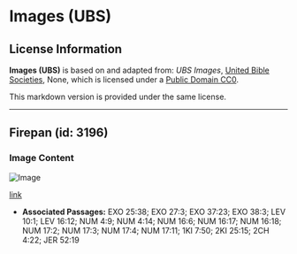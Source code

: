 # Images (UBS)

## License Information

**Images (UBS)** is based on and adapted from: _UBS Images_, [United Bible Societies](https://unitedbiblesocieties.org/), None, which is licensed under a [Public Domain CC0](https://creativecommons.org/public-domain/cc0/).

This markdown version is provided under the same license.



--------------------------------

## Firepan (id: 3196)

### Image Content

![Image](https://cdn.aquifer.bible/aquifer-content/resources/Media/WEB-0454_firepan.jpg)

[link](https://cdn.aquifer.bible/aquifer-content/resources/Media/WEB-0454_firepan.jpg)

* **Associated Passages:** EXO 25:38; EXO 27:3; EXO 37:23; EXO 38:3; LEV 10:1; LEV 16:12; NUM 4:9; NUM 4:14; NUM 16:6; NUM 16:17; NUM 16:18; NUM 17:2; NUM 17:3; NUM 17:4; NUM 17:11; 1KI 7:50; 2KI 25:15; 2CH 4:22; JER 52:19

